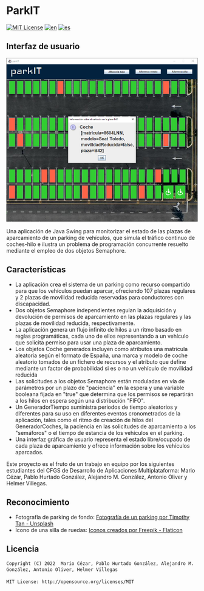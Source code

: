 ParkIT
===============
[![MIT License](https://img.shields.io/badge/License-MIT-green.svg)](https://choosealicense.com/licenses/mit/)
[![en](https://img.shields.io/badge/lang-en-red.svg)](https://github.com/alejandroMAD/parkit/blob/master/README.md)
[![es](https://img.shields.io/badge/lang-es-yellow.svg)](https://github.com/alejandroMAD/parkit/blob/master/README.es.md)

Interfaz de usuario
----------
![Captura de pantalla](/screenshot.png)

Una aplicación de Java Swing para monitorizar el estado de las plazas de aparcamiento de un parking de vehículos, que simula el tráfico continuo de coches-hilo e ilustra un problema de programación concurrente resuelto mediante el empleo de dos objetos Semaphore.

Características
-------------------
* La aplicación crea el sistema de un parking como recurso compartido para que los vehículos puedan aparcar, ofreciendo 107 plazas regulares y 2 plazas de movilidad reducida reservadas para conductores con discapacidad. 
* Dos objetos Semaphore independientes regulan la adquisición y devolución de permisos de aparcamiento en las plazas regulares y las plazas de movilidad reducida, respectivamente.
* La aplicación genera un flujo infinito de hilos a un ritmo basado en reglas programáticas, cada uno de ellos representando a un vehículo que solicita permiso para usar una plaza de aparcamiento.
* Los objetos Coche generados incluyen como atributos una matrícula aleatoria según el formato de España, una marca y modelo de coche aleatorio tomados de un fichero de recursos y el atributo que define mediante un factor de probabilidad si es o no un vehículo de movilidad reducida
* Las solicitudes a los objetos Semaphore están moduladas en vía de parámetros por un plazo de "paciencia" en la espera y una variable booleana fijada en "true" que determina que los permisos se repartirán a los hilos en espera según una distribución "FIFO".
* Un GeneradorTiempo suministra periodos de tiempo aleatorios y diferentes para su uso en diferentes eventos cronometrados de la aplicación, tales como el ritmo de creación de hilos del GeneradorCoches, la paciencia en las solicitudes de aparcamiento a los "semáforos" o el tiempo de estancia de los vehículos en el parking.
* Una interfaz gráfica de usuario representa el estado libre/ocupado de cada plaza de aparcamiento y ofrece información sobre los vehículos aparcados.

Este proyecto es el fruto de un trabajo en equipo por los siguientes estudiantes del CFGS de Desarrollo de Aplicaciones Multiplataforma: Mario Cézar, Pablo Hurtado González, Alejandro M. González, Antonio Oliver y Helmer Villegas.

Reconocimiento
-------------------

* Fotografía de parking de fondo: [Fotografía de un parking por Timothy Tan - Unsplash](https://unsplash.com/es/fotos/NvQjfWey2H8)
* Icono de una silla de ruedas: [Iconos creados por Freepik - Flaticon](https://www.flaticon.com/free-icons/handicap)

Licencia
--------
    Copyright (C) 2022  Mario Cézar, Pablo Hurtado González, Alejandro M. González, Antonio Oliver, Helmer Villegas
    
    MIT License: http://opensource.org/licenses/MIT
